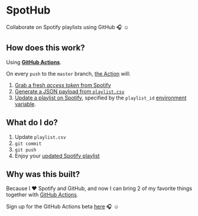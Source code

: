 # SpotHub

Collaborate on Spotify playlists using GitHub :headphones: :relaxed:

## How does this work?

Using [**GitHub Actions**](https://github.com/features/actions).

On every `push` to the `master` branch, [the Action](https://github.com/swinton/SpotHub/blob/bc2d697744a710bce3ce6a56a10d473045c3ea53/.github/actions/spotify-playlist/Dockerfile) will:

1. [Grab a fresh _access token_ from Spotify](https://github.com/swinton/SpotHub/blob/bc2d697744a710bce3ce6a56a10d473045c3ea53/.github/actions/spotify-playlist/get_access_token.sh)
1. [Generate a JSON payload from `playlist.csv`](https://github.com/swinton/SpotHub/blob/bc2d697744a710bce3ce6a56a10d473045c3ea53/.github/actions/spotify-playlist/process_playlist.sh)
1. [Update a playlist on Spotify](https://github.com/swinton/SpotHub/blob/bc2d697744a710bce3ce6a56a10d473045c3ea53/.github/actions/spotify-playlist/populate_playlist.sh), specified by the `playlist_id` [environment variable](https://developer.github.com/actions/creating-github-actions/accessing-the-runtime-environment/#environment-variables).

## What do I do?

1. Update `playlist.csv`
1. `git commit`
1. `git push`
1. Enjoy your [updated Spotify playlist](https://open.spotify.com/user/stevewinton/playlist/5lNXObovv3WL1Ioyag2FuG) 

## Why was this built?

Because I :heart: Spotify and GitHub, and now I can bring 2 of my favorite things together with [GitHub Actions](https://github.com/features/actions).

Sign up for the GitHub Actions beta [here](https://github.com/features/actions) :headphones: :relaxed:
